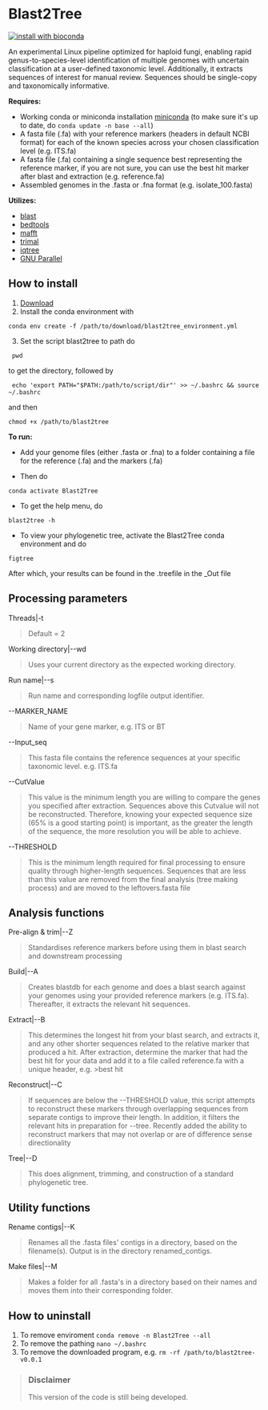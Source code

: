 # Blast2Tree

[![install with bioconda](https://img.shields.io/badge/install%20with-bioconda-brightgreen.svg?style=flat)](https://bioconda.github.io/)

An experimental Linux pipeline optimized for haploid fungi, enabling rapid genus-to-species-level identification of multiple genomes with uncertain classification at a user-defined taxonomic level. Additionally, it extracts sequences of interest for manual review. Sequences should be single-copy and taxonomically informative.

**Requires:**
- Working conda or miniconda installation [miniconda](https://www.anaconda.com/download/success) (to make sure it's up to date, do `conda update -n base --all`)
- A fasta file (.fa) with your reference markers (headers in default NCBI format) for each of the known species across your chosen classification level (e.g. ITS.fa)
- A fasta file (.fa) containing a single sequence best representing the reference marker, if you are not sure, you can use the best hit marker after blast and extraction (e.g. reference.fa)
- Assembled genomes in the .fasta or .fna format (e.g. isolate_100.fasta)

**Utilizes:**
- [blast](https://anaconda.org/bioconda/blast) 
- [bedtools](https://anaconda.org/bioconda/bedtools)
- [mafft](https://anaconda.org/bioconda/mafft)
- [trimal](https://anaconda.org/bioconda/trimal)
- [iqtree](https://anaconda.org/bioconda/iqtree)
- [GNU Parallel](https://anaconda.org/conda-forge/parallel)

## How to install
1) [Download](https://github.com/CallinCeriani/blast2tree/releases)
2) Install the conda environment with
```
conda env create -f /path/to/download/blast2tree_environment.yml
```
3) Set the script blast2tree to path
do
```
 pwd
```
to get the directory, followed by 
```
 echo 'export PATH="$PATH:/path/to/script/dir"' >> ~/.bashrc && source ~/.bashrc
```
and then
```
chmod +x /path/to/blast2tree
```

**To run:**
- Add your genome files (either .fasta or .fna) to a folder containing a file for the reference (.fa) and the markers (.fa)
  
- Then do
```
conda activate Blast2Tree
```
  
- To get the help menu, do
```
blast2tree -h
```

- To view your phylogenetic tree, activate the Blast2Tree conda environment and do
```
figtree
```
After which, your results can be found in the .treefile in the _Out file

## Processing parameters

Threads|-t
> Default = 2

Working directory|--wd 
> Uses your current directory as the expected working directory.

Run name|--s
> Run name and corresponding logfile output identifier.

--MARKER_NAME
> Name of your gene marker, e.g. ITS or BT

--Input_seq
> This fasta file contains the reference sequences at your specific taxonomic level. e.g. ITS.fa

--CutValue 
> This value is the minimum length you are willing to compare the genes you specified after extraction. Sequences above this Cutvalue will not be reconstructed. Therefore, knowing your expected sequence size (65% is a good starting point) is important, as the greater the length of the sequence, the more resolution you will be able to achieve.

 --THRESHOLD
> This is the minimum length required for final processing to ensure quality through higher-length sequences. Sequences that are less than this value are removed from the final analysis (tree making process) and are moved to the leftovers.fasta file

## Analysis functions

Pre-align & trim|--Z
> Standardises reference markers before using them in blast search and downstream processing

Build|--A
> Creates blastdb for each genome and does a blast search against your genomes using your provided reference markers (e.g. ITS.fa). Thereafter, it extracts the relevant hit sequences.

Extract|--B
> This determines the longest hit from your blast search, and extracts it, and any other shorter sequences related to the relative marker that produced a hit. After extraction, determine the marker that had the best hit for your data and add it to a file called reference.fa with a unique header, e.g. >best hit

Reconstruct|--C
> If sequences are below the --THRESHOLD value, this script attempts to reconstruct these markers through overlapping sequences from separate contigs to improve their length. In addition, it filters the relevant hits in preparation for --tree. Recently added the ability to reconstruct markers that may not overlap or are of difference sense directionality

Tree|--D
> This does alignment, trimming, and construction of a standard phylogenetic tree.

## Utility functions
Rename contigs|--K
> Renames all the .fasta files' contigs in a directory, based on the filename(s). Output is in the directory renamed_contigs.

Make files|--M
> Makes a folder for all .fasta's in a directory based on their names and moves them into their corresponding folder.

 ## How to uninstall
 1) To remove enviroment `conda remove -n Blast2Tree --all`
 2)  To remove the pathing `nano ~/.bashrc`
3)  To remove the downloaded program, e.g. `rm -rf /path/to/blast2tree-v0.0.1` 

> ### Disclaimer
> This version of the code is still being developed.

